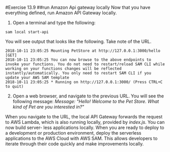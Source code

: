 #Exercise 13.9
##run Amazon Api gateway locally
Now that you have everything defined, run Amazon API Gateway locally.
1.	Open a terminal and type the following:
```
sam local start-api
```
You will see output that looks like the following. Take note of the URL.
```
2018-10-11 23:05:25 Mounting PetStore at http://127.0.0.1:3000/hello [GET]
2018-10-11 23:05:25 You can now browse to the above endpoints to invoke your functions. You do not need to restart/reload SAM CLI while working on your functions changes will be reflected instantly/automatically. You only need to restart SAM CLI if you update your AWS SAM template
2018-10-11 23:05:25 * Running on http://127.0.0.1:3000/ (Press CTRL+C to quit)
```
2.	Open a web browser, and navigate to the previous URL. You will see the following message:
*Message: "Hello! Welcome to the Pet Store. What kind of Pet are you interested in?"*

When you navigate to the URL, the local API Gateway  forwards  the  request  to  AWS Lambda, which is also running locally, provided by *index.js*. You  can now build server-  less applications locally. When you are ready to deploy to a development or production environment, deploy the serverless applications to the AWS Cloud with AWS  SAM.  This allows developers to iterate through their code quickly and make improvements locally.
